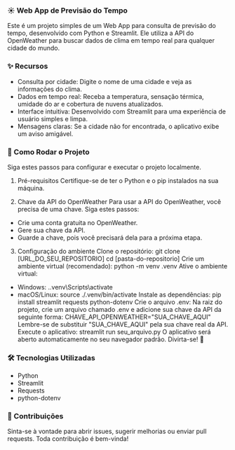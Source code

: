 ### ☀️ Web App de Previsão do Tempo
Este é um projeto simples de um Web App para consulta de previsão do tempo, desenvolvido com Python e Streamlit. Ele utiliza a API do OpenWeather para buscar dados de clima em tempo real para qualquer cidade do mundo.

### ✨ Recursos
- Consulta por cidade: Digite o nome de uma cidade e veja as informações do clima.
- Dados em tempo real: Receba a temperatura, sensação térmica, umidade do ar e cobertura de nuvens atualizados.
- Interface intuitiva: Desenvolvido com Streamlit para uma experiência de usuário simples e limpa.
- Mensagens claras: Se a cidade não for encontrada, o aplicativo exibe um aviso amigável.

### 🚀 Como Rodar o Projeto 
Siga estes passos para configurar e executar o projeto localmente.

1. Pré-requisitos
Certifique-se de ter o Python e o pip instalados na sua máquina.

2. Chave da API do OpenWeather
Para usar a API do OpenWeather, você precisa de uma chave. Siga estes passos:
- Crie uma conta gratuita no OpenWeather.
- Gere sua chave da API.
- Guarde a chave, pois você precisará dela para a próxima etapa.

3. Configuração do ambiente
Clone o repositório:
git clone [URL_DO_SEU_REPOSITORIO]
cd [pasta-do-repositorio]
Crie um ambiente virtual (recomendado):
python -m venv .venv
Ative o ambiente virtual:
- Windows: .\.venv\Scripts\activate
- macOS/Linux: source ./.venv/bin/activate
Instale as dependências:
pip install streamlit requests python-dotenv
Crie o arquivo .env:
Na raiz do projeto, crie um arquivo chamado .env e adicione sua chave da API da seguinte forma:
CHAVE_API_OPENWEATHER="SUA_CHAVE_AQUI"
Lembre-se de substituir "SUA_CHAVE_AQUI" pela sua chave real da API.
Execute o aplicativo:
streamlit run seu_arquivo.py
O aplicativo será aberto automaticamente no seu navegador padrão. Divirta-se! 🎉

### 🛠️ Tecnologias Utilizadas
- Python
- Streamlit
- Requests
- python-dotenv

### 🤝 Contribuições
Sinta-se à vontade para abrir issues, sugerir melhorias ou enviar pull requests. Toda contribuição é bem-vinda!

